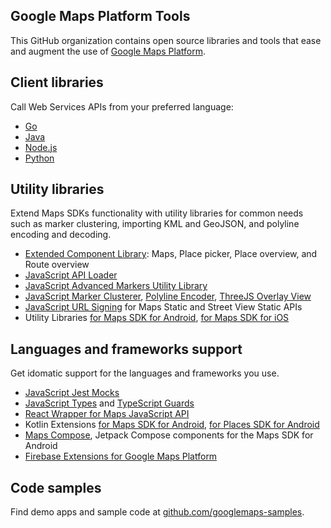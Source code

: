 ## Google Maps Platform Tools

This GitHub organization contains open source libraries and tools that ease and augment the use of [Google Maps Platform](https://developers.google.com/maps).

## Client libraries

Call Web Services APIs from your preferred language:

- [Go](https://github.com/googlemaps/google-maps-services-go)
- [Java](https://github.com/googlemaps/google-maps-services-java)
- [Node.js](https://github.com/googlemaps/google-maps-services-js)
- [Python](https://github.com/googlemaps/google-maps-services-python)

## Utility libraries

Extend Maps SDKs functionality with utility libraries for common needs such as marker clustering, importing KML and GeoJSON, and polyline encoding and decoding.

- [Extended Component Library](https://github.com/googlemaps/extended-component-library): Maps, Place picker, Place overview, and Route overview
- [JavaScript API Loader](https://github.com/googlemaps/js-api-loader)
- [JavaScript Advanced Markers Utility Library](https://github.com/googlemaps/js-adv-markers-utils)
- [JavaScript Marker Clusterer](https://github.com/googlemaps/js-markerclusterer), [Polyline Encoder](https://github.com/googlemaps/js-polyline-codec), [ThreeJS Overlay View](https://github.com/googlemaps/js-three)
- [JavaScript URL Signing](https://github.com/googlemaps/js-url-signature) for Maps Static and Street View Static APIs
- Utility Libraries [for Maps SDK for Android](https://github.com/googlemaps/android-maps-utils), [for Maps SDK for iOS](https://github.com/googlemaps/google-maps-ios-utils)

## Languages and frameworks support

Get idomatic support for the languages and frameworks you use.

- [JavaScript Jest Mocks](https://github.com/googlemaps/js-jest-mocks)
- [JavaScript Types](https://github.com/googlemaps/js-types) and [TypeScript Guards](https://github.com/googlemaps/js-typescript-guards)
- [React Wrapper for Maps JavaScript API](https://github.com/googlemaps/react-wrapper)
- Kotlin Extensions [for Maps SDK for Android](https://github.com/googlemaps/android-maps-ktx), [for Places SDK for Android](https://github.com/googlemaps/android-places-ktx)
- [Maps Compose](https://github.com/googlemaps/android-maps-compose), Jetpack Compose components for the Maps SDK for Android
- [Firebase Extensions for Google Maps Platform](https://github.com/googlemaps/gmp-firebase-extensions)

## Code samples

Find demo apps and sample code at [github.com/googlemaps-samples](https://github.com/googlemaps-samples).
